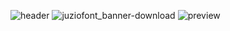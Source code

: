 ![header](https://user-images.githubusercontent.com/49320100/155890286-297b24f2-30e6-4780-ba7b-cca11d515116.png)
![juziofont_banner-download](https://user-images.githubusercontent.com/49320100/155894800-67c664d2-fa95-4e4b-9462-a2026d80106d.png)
![preview](https://user-images.githubusercontent.com/49320100/155894611-21de7b21-709d-4d40-95df-2ce0be2d0c6d.png)
